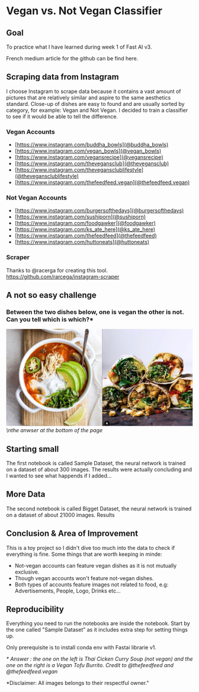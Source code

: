 # Vegan vs. Not Vegan Classifier


## Goal
To practice what I have learned during week 1 of Fast AI v3.

French medium article for the github can be find here.

## Scraping data from Instagram

I choose Instagram to scrape data because it contains a vast amount of pictures that are relatively similar and aspire to the same aesthetics standard.
Close-up of dishes are easy to found and are usually sorted by category, for example: Vegan and Not Vegan.
I decided to train a classifier to see if it would be able to tell the difference.

### Vegan Accounts
- [https://www.instagram.com/buddha_bowls](@buddha_bowls)
- [https://www.instagram.com/vegan_bowls](@vegan_bowls)
- [https://www.instagram.com/vegansrecipe](@vegansrecipe)
- [https://www.instagram.com/thevegansclub](@thevegansclub)
- [https://www.instagram.com/thevegansclublifestyle](@thevegansclublifestyle)
- [https://www.instagram.com/thefeedfeed.vegan](@thefeedfeed.vegan)

### Not Vegan Accounts
- [https://www.instagram.com/burgersofthedays](@burgersofthedays)
- [https://www.instagram.com/sushiporn](@sushiporn)
- [https://www.instagram.com/foodgawker](@foodgawker)
- [https://www.instagram.com/ks_ate_here](@ks_ate_here)
- [https://www.instagram.com/thefeedfeed](@thefeedfeed)
- [https://www.instagram.com/huttoneats](@huttoneats)


### Scraper
Thanks to @racerga for creating this tool.
https://github.com/rarcega/instagram-scraper

## A not so easy challenge
### Between the two dishes below, one is vegan the other is not. Can you tell which is which?*
![Two dishes, one vegan the other not, very hard to tell which is which.](https://github.com/remiconnesson/instaclassifier/blob/master/illustration1.png)
*\nthe anwser at the bottom of the page*

## Starting small
The first notebook is called Sample Dataset, the neural network is trained on a dataset of about 300 images.
The results were actually concluding and I wanted to see what happends if I added...

## More Data
The second notebook is called Bigget Dataset, the neural network is trained on a dataset of about 21000 images.
Results 

## Conclusion & Area of Improvement
This is a toy project so I didn't dive too much into the data to check if everything is fine. 
Some things that are worth keeping in minde:
- Not-vegan accounts can feature vegan dishes as it is not mutually exclusive.
- Though vegan accounts won't feature not-vegan dishes.
- Both types of accounts feature images not related to food, e.g: Advertisements, People, Logo, Drinks etc...

## Reproducibility
Everything you need to run the notebooks are inside the notebook. 
Start by the one called "Sample Dataset" as it includes extra step for setting things up.

Only prerequisite is to install conda env with Fastai librarie v1.

*\* Answer : the one on the left is Thai Cicken Curry Soup (not vegan) and the one on the right is a Vegan Tofu Burrito.
Credit to @thefeedfeed and @thefeedfeed.vegan*

*Disclaimer: All images belongs to their respectful owner."

